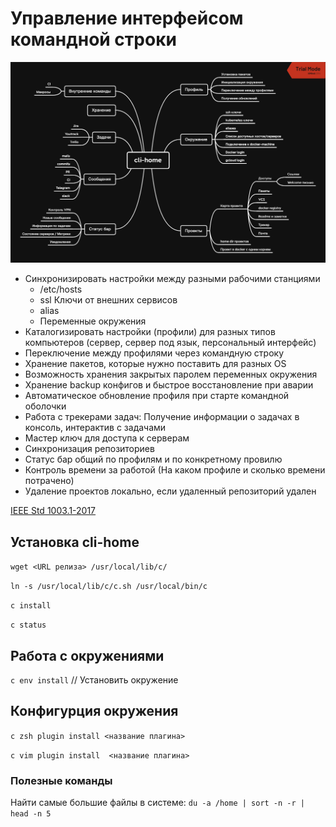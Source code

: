 # Управление интерфейсом командной строки

![map](docs/map.png)

- Синхронизировать настройки между разными рабочими станциями
  - /etc/hosts
  - ssl Ключи от внешних сервисов
  - alias
  - Переменные окружения
- Каталогизировать настройки (профили) для разных типов компьютеров (сервер, сервер под язык, персональный интерфейс)
- Переключение между профилями через командную строку
- Хранение пакетов, которые нужно поставить для разных OS
- Возможность хранения закрытых паролем переменных окружения
- Хранение backup конфигов и быстрое восстановление при аварии
- Автоматическое обновление профиля при старте командной оболочки
- Работа с трекерами задач: Получение информации о задачах в консоль, интерактив с задачами
- Мастер ключ для доступа к серверам
- Синхронизация репозиториев
- Статус бар общий по профилям и по конкретному провилю
- Контроль времени за работой (На каком профиле и сколько времени потрачено)
- Удаление проектов локально, если удаленный репозиторий удален

[IEEE Std 1003.1-2017](https://pubs.opengroup.org/onlinepubs/9699919799/basedefs/V1_chap12.html)

## Установка cli-home

`wget <URL релиза> /usr/local/lib/c/`

`ln -s /usr/local/lib/c/c.sh /usr/local/bin/c`

`c install`

`c status`

## Работа с окружениями

`с env install` // Установить окружение

## Конфигурция окружения

`c zsh plugin install <название плагина>`

`c vim plugin install  <название плагина>`


### Полезные команды

Найти самые большие файлы в системе: `du -a /home | sort -n -r | head -n 5`
